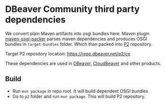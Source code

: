 # DBeaver Community third party dependencies

We convert plain Maven artifacts into osgi bundles here.
Maven plugin [maven-osgi-packer](https://github.com/dbeaver/dbeaver-osgi-common/) parses maven dependencies and produces OSGI bundles in `target-bundles` folder. 
Which than packed into [P2](https://help.sonatype.com/en/p2-repositories.html) repository.

Target P2 repository location: https://repo.dbeaver.net/p2/ce

These dependencies are used in [DBeaver](https://github.com/dbeaver/dbeaver), [CloudBeaver](https://github.com/dbeaver/cloudbeaver) and other products.

## Build

- Run `mvn package` in repo root. It will build dependent OSGI bundles
- Go to `p2` folder and run `mvn package`. This will build P2 repository.
